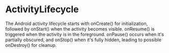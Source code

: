 # ActivityLifecycle
 The Android activity lifecycle starts with onCreate() for initialization, followed by onStart() when the activity becomes visible. onResume() is triggered when the activity is in the foreground. onPause() occurs when it's partially obscured, and onStop() when it's fully hidden, leading to possible onDestroy() for cleanup.
